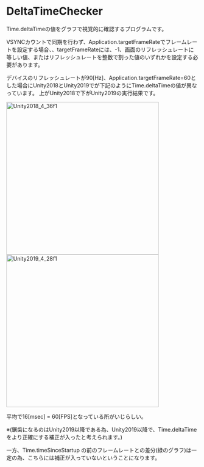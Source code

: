 # DeltaTimeChecker

Time.deltaTimeの値をグラフで視覚的に確認するプログラムです。

VSYNCカウントで同期を行わず、Application.targetFrameRateでフレームレートを設定する場合、、targetFrameRateには、-1、画面のリフレッシュレートに等しい値、またはリフレッシュレートを整数で割った値のいずれかを設定する必要があります。



デバイスのリフレッシュレートが90[Hz]、Application.targetFrameRate=60とした場合にUnity2018とUnity2019でが下記のようにTime.deltaTimeの値が異なっています。
上がUnity2018で下がUnity2019の実行結果です。

<img width="400" alt="Unity2018_4_36f1" src="https://user-images.githubusercontent.com/29646672/137258668-5bc8da69-2273-4548-b582-cc5789d6e670.gif">
<img width="400" alt="Unity2019_4_28f1" src="https://user-images.githubusercontent.com/29646672/135413141-22dbdf65-506c-4920-8268-90977f7ba4e3.gif">


平均で16[msec] = 60[FPS]となっている所がいじらしい。

※(鋸歯になるのはUnity2019以降である為、Unity2019以降で、Time.deltaTimeをより正確にする補正が入ったと考えられます。)

一方、Time.timeSinceStartup の前のフレームレートとの差分(緑のグラフ)は一定の為、こちらには補正が入っていないということになります。


